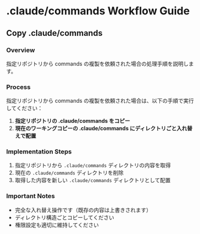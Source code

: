 # .claude/commands Workflow Guide

## Copy .claude/commands

### Overview
指定リポジトリから commands の複製を依頼された場合の処理手順を説明します。

### Process
指定リポジトリから commands の複製を依頼された場合は、以下の手順で実行してください：

1. **指定リポジトリの .claude/commands をコピー**
2. **現在のワーキングコピーの .claude/commands にディレクトリごと入れ替えで配置**

### Implementation Steps
1. 指定リポジトリから `.claude/commands` ディレクトリの内容を取得
2. 現在の `.claude/commands` ディレクトリを削除
3. 取得した内容を新しい `.claude/commands` ディレクトリとして配置

### Important Notes
- 完全な入れ替え操作です（既存の内容は上書きされます）
- ディレクトリ構造ごとコピーしてください
- 権限設定も適切に維持してください
